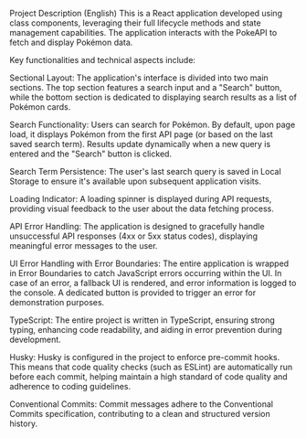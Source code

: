 Project Description (English)
This is a React application developed using class components, leveraging their full lifecycle methods and state management capabilities. The application interacts with the PokeAPI to fetch and display Pokémon data.

Key functionalities and technical aspects include:

Sectional Layout: The application's interface is divided into two main sections. The top section features a search input and a "Search" button, while the bottom section is dedicated to displaying search results as a list of Pokémon cards.

Search Functionality: Users can search for Pokémon. By default, upon page load, it displays Pokémon from the first API page (or based on the last saved search term). Results update dynamically when a new query is entered and the "Search" button is clicked.

Search Term Persistence: The user's last search query is saved in Local Storage to ensure it's available upon subsequent application visits.

Loading Indicator: A loading spinner is displayed during API requests, providing visual feedback to the user about the data fetching process.

API Error Handling: The application is designed to gracefully handle unsuccessful API responses (4xx or 5xx status codes), displaying meaningful error messages to the user.

UI Error Handling with Error Boundaries: The entire application is wrapped in Error Boundaries to catch JavaScript errors occurring within the UI. In case of an error, a fallback UI is rendered, and error information is logged to the console. A dedicated button is provided to trigger an error for demonstration purposes.

TypeScript: The entire project is written in TypeScript, ensuring strong typing, enhancing code readability, and aiding in error prevention during development.

Husky: Husky is configured in the project to enforce pre-commit hooks. This means that code quality checks (such as ESLint) are automatically run before each commit, helping maintain a high standard of code quality and adherence to coding guidelines.

Conventional Commits: Commit messages adhere to the Conventional Commits specification, contributing to a clean and structured version history.
